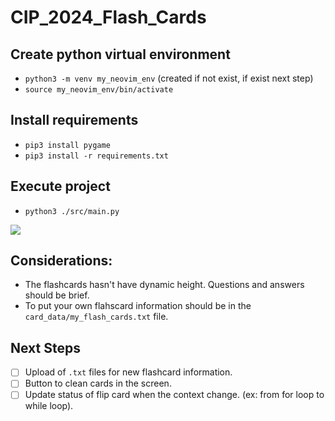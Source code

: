 # CIP_2024_Flash_Cards

## Create python virtual environment
* `python3 -m venv my_neovim_env` (created if not exist, if exist next step)
* `source my_neovim_env/bin/activate`

## Install requirements 
* `pip3 install pygame`
* `pip3 install -r requirements.txt`

## Execute project
* `python3 ./src/main.py`

[![](https://markdown-videos-api.jorgenkh.no/youtube/7hGUeGCf4Mo)](https://youtu.be/7hGUeGCf4Mo)

## Considerations:
* The flashcards hasn't have dynamic height. Questions and answers should be brief.
* To put your own flahscard information should be in the `card_data/my_flash_cards.txt` file.

## Next Steps

- [ ] Upload of `.txt` files for new flashcard information.
- [ ] Button to clean cards in the screen.
- [ ] Update status of flip card when the context change. (ex: from for loop to while loop).